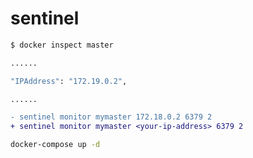 # sentinel

```bash
$ docker inspect master

......

"IPAddress": "172.19.0.2",

......
```

```diff
- sentinel monitor mymaster 172.18.0.2 6379 2
+ sentinel monitor mymaster <your-ip-address> 6379 2
```

```bash
docker-compose up -d
```
